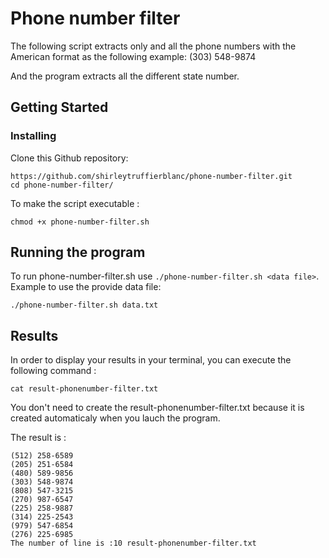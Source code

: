 # Phone number filter
 
The following script extracts only and all the phone numbers with the American format as the following example: (303) 548-9874

And the program extracts all the different state number.

## Getting Started

### Installing

Clone this Github repository:

```
https://github.com/shirleytruffierblanc/phone-number-filter.git
cd phone-number-filter/
```

To make the script executable :

```
chmod +x phone-number-filter.sh
```

## Running the program

To run phone-number-filter.sh use `./phone-number-filter.sh <data file>`. Example to use the provide data file:
```
./phone-number-filter.sh data.txt
```

## Results

In order to display your results in your terminal, you can execute the following command :

```
cat result-phonenumber-filter.txt
```
You don't need to create the result-phonenumber-filter.txt because it is created automaticaly when you lauch the program. 

The result is :
```
(512) 258-6589
(205) 251-6584
(480) 589-9856
(303) 548-9874
(808) 547-3215
(270) 987-6547
(225) 258-9887
(314) 225-2543
(979) 547-6854
(276) 225-6985
The number of line is :10 result-phonenumber-filter.txt
```
